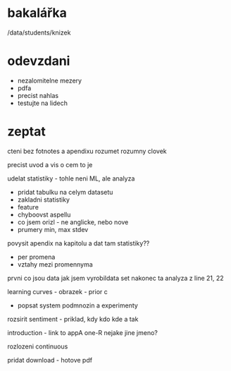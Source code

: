 # bakalářka
/data/students/knizek

# odevzdani
- nezalomitelne mezery
- pdfa
- precist nahlas
- testujte na lidech

# zeptat


cteni bez fotnotes a apendixu
rozumet rozumny clovek


precist uvod a vis o cem to je

udelat statistiky - tohle neni ML, ale analyza
 - pridat tabulku na celym datasetu
 - zakladni statistiky
 - feature 
 - chyboovst aspellu
 - co jsem orizl - ne anglicke, nebo nove
 - prumery min, max stdev


 povysit apendix na kapitolu a dat tam statistiky??
  - per promena
  - vztahy mezi promennyma

  prvni co jsou data
  jak jsem vyrobildata set
  nakonec ta analyza z line 21, 22
 

 learning curves - obrazek - prior c
  - popsat system podmnozin a experimenty


  rozsirit sentiment - priklad, kdy kdo kde a tak


  introduction - link to appA
  one-R nejake jine jmeno?

  rozlozeni continuous

  pridat download - hotove pdf
